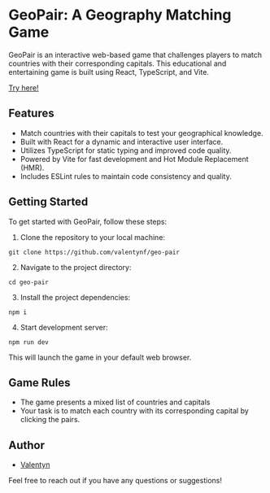 # GeoPair: A Geography Matching Game

GeoPair is an interactive web-based game that challenges players to match countries with their corresponding capitals. This educational and entertaining game is built using React, TypeScript, and Vite.

[Try here!](https://geopair.netlify.app/)

## Features

- Match countries with their capitals to test your geographical knowledge.
- Built with React for a dynamic and interactive user interface.
- Utilizes TypeScript for static typing and improved code quality.
- Powered by Vite for fast development and Hot Module Replacement (HMR).
- Includes ESLint rules to maintain code consistency and quality.

## Getting Started

To get started with GeoPair, follow these steps:

1. Clone the repository to your local machine:

```shell
git clone https://github.com/valentynf/geo-pair
```

2. Navigate to the project directory:

```shell
cd geo-pair
```

3. Install the project dependencies:

```shell
npm i
```

4. Start development server:

```shell
npm run dev
```

This will launch the game in your default web browser.

## Game Rules

- The game presents a mixed list of countries and capitals
- Your task is to match each country with its corresponding capital by clicking the pairs.

## Author

- [Valentyn](https://github.com/valentynf)

Feel free to reach out if you have any questions or suggestions!

